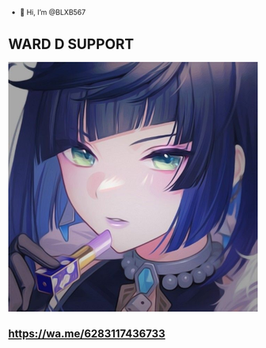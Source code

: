 - 👋 Hi, I’m @BLXB567

 # WARD D SUPPORT 

![](./864b104c91fc6a9d8a3a8548ff97def8.jpg)

## https://wa.me/6283117436733</b>


